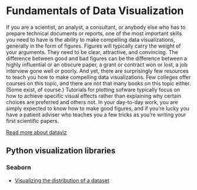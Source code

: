 # Fundamentals of Data Visualization

If you are a scientist, an analyst, a consultant, or anybody else who has to prepare technical documents or reports, one of the most important skills you need to have is the ability to make compelling data visualizations, generally in the form of figures. Figures will typically carry the weight of your arguments. They need to be clear, attractive, and convincing. The difference between good and bad figures can be the difference between a highly influential or an obscure paper, a grant or contract won or lost, a job interview gone well or poorly. And yet, there are surprisingly few resources to teach you how to make compelling data visualizations. Few colleges offer courses on this topic, and there are not that many books on this topic either. (Some exist, of course.) Tutorials for plotting sofware typically focus on how to achieve specific visual effects rather than explaining why certain choices are preferred and others not. In your day-to-day work, you are simply expected to know how to make good figures, and if you’re lucky you have a patient adviser who teaches you a few tricks as you’re writing your first scientific papers.

[Read more about dataviz](https://serialmentor.com/dataviz/)

## Python visualization libraries
### Seaborn
* [Visualizing the distribution of a dataset](seaborn/Visualizing-the-distribution-of-a-dataset.ipynb)